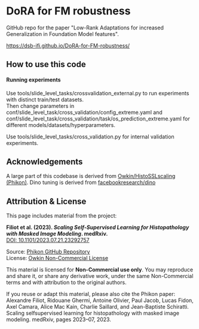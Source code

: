 # DoRA for FM robustness
GitHub repo for the paper "Low-Rank Adaptations for increased Generalization in Foundation Model features".

https://dsb-ifi.github.io/DoRA-for-FM-robustness/

## How to use this code
#### Running experiments
Use tools/slide_level_tasks/crossvalidation_external.py to run experiments with distinct train/test datasets.   
Then change parameters in conf/slide_level_task/cross_validation/config_extreme.yaml and conf/slide_level_task/cross_validation/task/os_prediction_extreme.yaml for different models/datasets/hyperparameters.

Use tools/slide_level_tasks/cross_validation.py for internal validation experiments.

## Acknowledgements
A large part of this codebase is derived from [Owkin/HistoSSLscaling (Phikon)](https://github.com/owkin/HistoSSLscaling).
Dino tuning is derived from [facebookresearch/dino](https://github.com/facebookresearch/dino)


## Attribution & License

This page includes material from the project:

**Filiot et al. (2023). _Scaling Self-Supervised Learning for Histopathology with Masked Image Modeling_. medRxiv.**  
[DOI: 10.1101/2023.07.21.23292757](https://www.medrxiv.org/content/early/2023/07/26/2023.07.21.23292757)

Source: [Phikon GitHub Repository](https://github.com/owkin/HistoSSLscaling)  
License: [Owkin Non-Commercial License](https://github.com/owkin/HistoSSLscaling/tree/main?tab=License-1-ov-file)

This material is licensed for **Non-Commercial use only**. You may reproduce and share it, or share any derivative work, under the same Non-Commercial terms and with attribution to the original authors.  

If you reuse or adapt this material, please also cite the Phikon paper:  
Alexandre Filiot, Ridouane Ghermi, Antoine Olivier, Paul Jacob, Lucas Fidon, Axel Camara, Alice Mac Kain, Charlie Saillard, and Jean-Baptiste Schiratti. Scaling selfsupervised learning for histopathology with masked image modeling. medRxiv, pages
2023–07, 2023.
